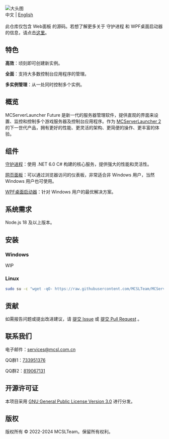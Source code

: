 ![大头图](https://socialify.git.ci/MCSLTeam/MCServerLauncher-Future-Web/image?description=1&descriptionEditable=MCSL%E7%9A%84%E5%85%A8%E6%96%B0%E7%89%88%E6%9C%AC%E3%80%82%E5%AE%8C%E5%85%A8%E9%87%8D%E6%96%B0%E8%AE%BE%E8%AE%A1%EF%BC%8C%E5%8A%9F%E8%83%BD%E5%85%A8%E9%9D%A2%EF%BC%8C%E7%AE%80%E5%8D%95%E4%B8%8A%E6%89%8B%E3%80%82&font=Jost&forks=1&language=1&logo=https%3A%2F%2Fimg.fastmirror.net%2Fs%2F2024%2F07%2F24%2F66a0f36d0242c.png&name=1&pattern=Circuit%20Board&stargazers=1&theme=Auto)  
中文 | [English](https://github.com/MCSLTeam/MCServerLauncher-Future-Web/blob/master/README.md)  
</br>
此仓库仅包含 Web面板 的源码。若想了解更多关于 守护进程 和 WPF桌面启动器 的信息，请点击[这里](https://github.com/MCSLTeam/MCServerLauncher-Future)。

## 特色

**高效**：顷刻即可创建新实例。  

**全面**：支持大多数控制台应用程序的管理。  

**多实例管理**：从一处同时控制多个实例。

## 概览

MCServerLauncher Future 是新一代的服务器管理软件，提供直观的界面来设置、监控和控制多个游戏服务器及控制台应用程序。作为 [MCServerLauncher 2](https://github.com/MCSLTeam/MCSL2) 的下一世代产品，拥有更好的性能、更灵活的架构、更简便的操作、更丰富的体验。

## 组件

[守护进程](https://github.com/MCSLTeam/MCServerLauncher-Future/tree/master/MCServerLauncher.Daemon)：使用 .NET 6.0 C# 构建的核心服务，提供强大的性能和灵活性。  

[网页面板](https://github.com/MCSLTeam/MCServerLauncher-Future-Web)：可以通过浏览器访问的仪表板，非常适合非 Windows 用户，当然 Windows 用户也可使用。  

[WPF桌面启动器](https://github.com/MCSLTeam/MCServerLauncher-Future/tree/master/MCServerLauncher.WPF.Main)：针对 Windows 用户的最优解决方案。

## 系统需求

Node.js 18 及以上版本。

## 安装

### Windows

WIP

### Linux

```bash
sudo su -c "wget -qO- https://raw.githubusercontent.com/MCSLTeam/MCServerLauncher-Future-Web/main/setup_cn.sh | bash"
```

## 贡献

如需报告问题或提出改进建议，请 [提交 Issue](https://github.com/MCSLTeam/MCServerLauncher-Future/issues/new/choose) 或 [提交 Pull Request](https://github.com/MCSLTeam/MCServerLauncher-Future/compare) 。

## 联系我们

电子邮件：[services@mcsl.com.cn](mailto:services@mcsl.com.cn)

QQ群1：[733951376](https://qm.qq.com/q/WtVCQWSBEe)

QQ群2：[819067131](https://qm.qq.com/q/EXBE6a5CF4)

## 开源许可证

本项目采用 [GNU General Public License Version 3.0](https://github.com/MCSLTeam/MCServerLauncher-Future/blob/master/LICENSE) 进行分发。

## 版权

版权所有 © 2022-2024 MCSLTeam。保留所有权利。
